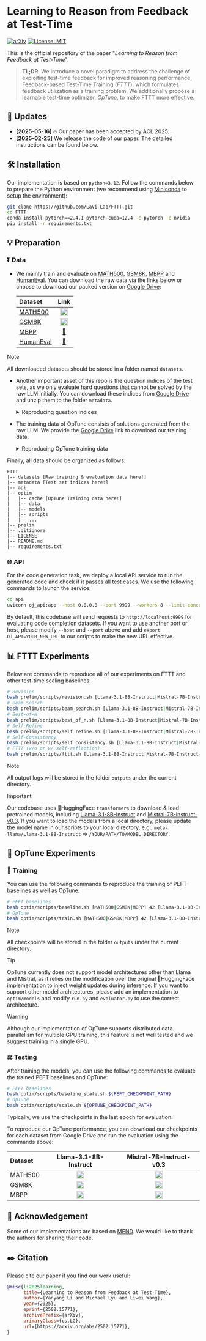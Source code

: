 # Learning to Reason from Feedback at Test-Time

[![arXiv](https://img.shields.io/badge/arXiv-2502.15771-b31b1b.svg)](https://arxiv.org/abs/2502.15771)
[![License: MIT](https://img.shields.io/badge/License-MIT-blue.svg)](https://opensource.org/licenses/MIT)

This is the official repository of the paper "*Learning to Reason from Feedback at Test-Time*".

>  **TL;DR**: We introduce a novel paradigm to address the challenge of exploiting test-time feedback for improved reasoning performance, Feedback-based Test-Time Training (*FTTT*), which formulates feedback utilization as a training problem. We additionally propose a learnable test-time optimizer, *OpTune*, to make FTTT more effective.

## 🔔 Updates

- **[2025-05-16]** 🔥 Our paper has been accepted by ACL 2025.
- **[2025-02-25]** We release the code of our paper. The detailed instructions can be found below.

## 🛠️ Installation

Our implementation is based on `python=3.12`. Follow the commands below to prepare the Python environment (we recommend using [Miniconda](https://docs.anaconda.com/miniconda/) to setup the environment):

```bash
git clone https://github.com/LaVi-Lab/FTTT.git
cd FTTT
conda install pytorch==2.4.1 pytorch-cuda=12.4 -c pytorch -c nvidia
pip install -r requirements.txt
```

## 💡 Preparation

### ⏬ Data

- We mainly train and evaluate on [MATH500](https://arxiv.org/abs/2103.03874), [GSM8K](https://arxiv.org/abs/2110.14168), [MBPP](https://arxiv.org/abs/2108.07732) and [HumanEval](https://arxiv.org/abs/2107.03374). You can download the raw data via the links below or choose to download our packed version on [Google Drive](https://drive.google.com/file/d/1MvaNSC1HsuegfvAvOwqppPr7bntp-3LN/view?usp=sharing):

    | Dataset | Link |
    | :------ | :--: |
    | [MATH500](https://arxiv.org/abs/2103.03874) | [<img src="https://skillicons.dev/icons?i=github" alt="GitHub Icon" width="20" height="20">](https://github.com/openai/prm800k/tree/main/prm800k/math_splits) |
    | [GSM8K](https://arxiv.org/abs/2110.14168) | [<img src="https://skillicons.dev/icons?i=github" alt="GitHub Icon" width="20" height="20">](https://github.com/openai/grade-school-math) |
    | [MBPP](https://arxiv.org/abs/2108.07732) | [🤗](https://huggingface.co/datasets/google-research-datasets/mbpp) |
    | [HumanEval](https://arxiv.org/abs/2107.03374) | [🤗](https://huggingface.co/datasets/openai/openai_humaneval) |

> [!NOTE]
> All downloaded datasets should be stored in a folder named `datasets`.

- Another important asset of this repo is the question indices of the test sets, as we only evaluate hard questions that cannot be solved by the raw LLM initially. You can download these indices from [Google Drive](https://drive.google.com/file/d/1YrPXcXG_-4OTgo7HlujpTfSQU1XU0Gev/view?usp=sharing) and unzip them to the folder `metadata`.

    <details>
    <summary>Reproducing question indices</summary>

    If you want to reproduce the question indices by yourself, you can perform greedy decoding on each dataset:

    ```bash
    # Greedy decoding
    bash prelim/scripts/greedy.sh [Llama-3.1-8B-Instruct|Mistral-7B-Instruct-v0.3] [MATH500|GSM8K|MBPP|HumanEval]
    ```

    This command will automatically save a file `{llama|mistral}_{MATH500|GSM8K|MBPP|HumanEval}_correct_cases.json` under the current directory, which contains the indices of questions that can be correctly answered by greedy decoding.

    </details>

- The training data of OpTune consists of solutions generated from the raw LLM. We provide the [Google Drive](https://drive.google.com/file/d/1wCSInPlNrziS1JF66GpEX-AFRjWo4Tvd/view?usp=sharing) link to download our training data.

    <details>
    <summary>Reproducing OpTune training data</summary>

    You can generate the training data for OpTune by yourself:

    ```bash
    bash optim/scripts/gen.sh [Llama-3.1-8B-Instruct|Mistral-7B-Instruct-v0.3] [MATH500|GSM8K|MBPP]
    ```

    </details>

Finally, all data should be organized as follows:

```
FTTT
|-- datasets [Raw training & evaluation data here!]
|-- metadata [Test set indices here!]
|-- api
|-- optim
|   |-- cache [OpTune Training data here!]
|   |-- data
|   |-- models
|   |-- scripts
|   |-- ...
|-- prelim
|-- .gitignore
|-- LICENSE
|-- README.md
|-- requirements.txt
```

### 🌐 API

For the code generation task, we deploy a local API service to run the generated code and check if it passes all test cases. We use the following commands to launch the service:

```bash
cd api
uvicorn oj_api:app --host 0.0.0.0 --port 9999 --workers 8 --limit-concurrency 16
```

By default, this codebase will send requests to `http://localhost:9999` for evaluating code completion datasets. If you want to use another port or host, please modify `--host` and `--port` above and add `export OJ_API=YOUR_NEW_URL` to our scripts to make the new URL effective.

## 📊 FTTT Experiments

Below are commands to reproduce all of our experiments on FTTT and other test-time scaling baselines:

```bash
# Revision
bash prelim/scripts/revision.sh [Llama-3.1-8B-Instruct|Mistral-7B-Instruct-v0.3] [MATH500|GSM8K|MBPP|HumanEval]
# Beam Search
bash prelim/scripts/beam_search.sh [Llama-3.1-8B-Instruct|Mistral-7B-Instruct-v0.3] [MATH500|GSM8K|MBPP|HumanEval]
# Best-of-N
bash prelim/scripts/best_of_n.sh [Llama-3.1-8B-Instruct|Mistral-7B-Instruct-v0.3] [MATH500|GSM8K|MBPP|HumanEval] [42|85|100]
# Self-Refine
bash prelim/scripts/self_refine.sh [Llama-3.1-8B-Instruct|Mistral-7B-Instruct-v0.3] [MATH500|GSM8K|MBPP|HumanEval] [42|85|100]
# Self-Consistency
bash prelim/scripts/self_consistency.sh [Llama-3.1-8B-Instruct|Mistral-7B-Instruct-v0.3] [MATH500|GSM8K|MBPP|HumanEval] [42|85|100]
# FTTT (w/o or w/ self-reflection)
bash prelim/scripts/fttt.sh [Llama-3.1-8B-Instruct|Mistral-7B-Instruct-v0.3] [MATH500|GSM8K|MBPP|HumanEval] [42|85|100] [FTTT|FTTT+]
```

> [!NOTE]
> All output logs will be stored in the folder `outputs` under the current directory.

> [!IMPORTANT]
> Our codebase uses 🤗HuggingFace `transformers` to download & load pretrained models, including [Llama-3.1-8B-Instruct](https://huggingface.co/meta-llama/Llama-3.1-8B-Instruct) and [Mistral-7B-Instruct-v0.3](https://huggingface.co/mistralai/Mistral-7B-Instruct-v0.3). If you want to load the models from a local directory, please update the model name in our scripts to your local directory, e.g., `meta-llama/Llama-3.1-8B-Instruct` => `/YOUR/PATH/TO/MODEL_DIRECTORY`.

## 🎯 OpTune Experiments

### 📌 Training

You can use the following commands to reproduce the training of PEFT baselines as well as OpTune:

```bash
# PEFT baselines
bash optim/scripts/baseline.sh [MATH500|GSM8K|MBPP] 42 [Llama-3.1-8B-Instruct|Mistral-7B-Instruct-v0.3] [FT|LoRA|Adapter|IA3|LNTuning]
# OpTune
bash optim/scripts/train.sh [MATH500|GSM8K|MBPP] 42 [Llama-3.1-8B-Instruct|Mistral-7B-Instruct-v0.3]
```

> [!NOTE]
> All checkpoints will be stored in the folder `outputs` under the current directory.

> [!TIP]
> OpTune currently does not support model architectures other than Llama and Mistral, as it relies on the modification over the original 🤗HuggingFace implementation to inject weight updates during inference. If you want to support other model architectures, please add an implementation to `optim/models` and modify `run.py` and `evaluator.py` to use the correct architecture.

> [!WARNING]  
> Although our implementation of OpTune supports distributed data parallelism for multiple GPU training, this feature is not well tested and we suggest training in a single GPU.

### ⚖️ Testing

After training the models, you can use the following commands to evaluate the trained PEFT baselines and OpTune:

```bash
# PEFT baselines
bash optim/scripts/baseline_scale.sh ${PEFT_CHECKPOINT_PATH}
# OpTune
bash optim/scripts/scale.sh ${OPTUNE_CHECKPOINT_PATH}
```

Typically, we use the checkpoints in the last epoch for evaluation.

To reproduce our OpTune performance, you can download our checkpoints for each dataset from Google Drive and run the evaluation using the commands above:

| Dataset | Llama-3.1-8B-Instruct | Mistral-7B-Instruct-v0.3 |
| :------ | :--: | :--: |
| MATH500 | [<img src="https://upload.wikimedia.org/wikipedia/commons/thumb/1/12/Google_Drive_icon_%282020%29.svg/512px-Google_Drive_icon_%282020%29.svg.png" alt="Google Drive Icon" width="20" height="20">](https://drive.google.com/file/d/1M5AniWkXtD17PvrPls3Q3Ma6WUfKFQtn/view?usp=sharing) | [<img src="https://upload.wikimedia.org/wikipedia/commons/thumb/1/12/Google_Drive_icon_%282020%29.svg/512px-Google_Drive_icon_%282020%29.svg.png" alt="Google Drive Icon" width="20" height="20">](https://drive.google.com/file/d/1DtFijlLIash6Z1aBN1yy3McPgD5SjF76/view?usp=sharing) |
| GSM8K | [<img src="https://upload.wikimedia.org/wikipedia/commons/thumb/1/12/Google_Drive_icon_%282020%29.svg/512px-Google_Drive_icon_%282020%29.svg.png" alt="Google Drive Icon" width="20" height="20">](https://drive.google.com/file/d/1RCmD00_9_BDPIexL2W9FcZwSu-HxQhmp/view?usp=sharing) | [<img src="https://upload.wikimedia.org/wikipedia/commons/thumb/1/12/Google_Drive_icon_%282020%29.svg/512px-Google_Drive_icon_%282020%29.svg.png" alt="Google Drive Icon" width="20" height="20">](https://drive.google.com/file/d/1dD7TsMTf7DYWp0GzHgYZpYkWey80-UGU/view?usp=sharing) |
| MBPP | [<img src="https://upload.wikimedia.org/wikipedia/commons/thumb/1/12/Google_Drive_icon_%282020%29.svg/512px-Google_Drive_icon_%282020%29.svg.png" alt="Google Drive Icon" width="20" height="20">](https://drive.google.com/file/d/15oomWNg3sEoTDKl0FBaZBjCva7Jookkz/view?usp=sharing) | [<img src="https://upload.wikimedia.org/wikipedia/commons/thumb/1/12/Google_Drive_icon_%282020%29.svg/512px-Google_Drive_icon_%282020%29.svg.png" alt="Google Drive Icon" width="20" height="20">](https://drive.google.com/file/d/12Furc43EewaOPlJBssgRb7SGeGX11fVB/view?usp=sharing) |

## 🤝 Acknowledgement

Some of our implementations are based on [MEND](https://github.com/eric-mitchell/mend). We would like to thank the authors for sharing their code.

## ✒️ Citation

Please cite our paper if you find our work useful:

```bibtex
@misc{li2025learning,
      title={Learning to Reason from Feedback at Test-Time}, 
      author={Yanyang Li and Michael Lyu and Liwei Wang},
      year={2025},
      eprint={2502.15771},
      archivePrefix={arXiv},
      primaryClass={cs.LG},
      url={https://arxiv.org/abs/2502.15771}, 
}
```

